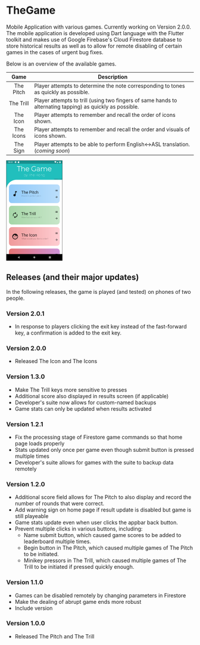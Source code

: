 # TheGame
Mobile Application with various games. Currently working on Version 2.0.0. The mobile application is developed using Dart language with the Flutter toolkit and makes use of Google Firebase's Cloud Firestore database to store historical results as well as to allow for remote disabling of certain games in the cases of urgent bug fixes. 

Below is an overview of the available games. 

| Game | Description|
| :-------: | ---------|
| The Pitch | Player attempts to determine the note corresponding to tones as quickly as possible. |
| The Trill | Player attempts to trill (using two fingers of same hands to alternating tapping) as quickly as possible. |
| The Icon  | Player attempts to remember and recall the order of icons shown. |
| The Icons  | Player attempts to remember and recall the order and visuals of icons shown. |
| The Sign  | Player attempts to be able to perform English<->ASL translation. (*coming soon*) |

<img src="notes/sample_screen.png" width="30%" height="30%" title="Sample of home screen of Version 2.0.0">

## Releases (and their major updates)
In the following releases, the game is played (and tested) on phones of two people.

### Version 2.0.1
- In response to players clicking the exit key instead of the fast-forward key, a confirmation is added to the exit key.

### Version 2.0.0
- Released The Icon and The Icons

### Version 1.3.0
- Make The Trill keys more sensitive to presses
- Additional score also displayed in results screen (if applicable)
- Developer's suite now allows for custom-named backups
- Game stats can only be updated when results activated

### Version 1.2.1
- Fix the processing stage of Firestore game commands so that home page loads properly 
- Stats updated only once per game even though submit button is pressed multiple times
- Developer's suite allows for games with the suite to backup data remotely

### Version 1.2.0
- Additional score field allows for The Pitch to also display and record the number of rounds that were correct.
- Add warning sign on home page if result update is disabled but game is still playeable
- Game stats update even when user clicks the appbar back button.
- Prevent multiple clicks in various buttons, including:
    - Name submit button, which caused game scores to be added to leaderboard multiple times.
    - Begin button in The Pitch, which caused multiple games of The Pitch to be initiated.
    - Minikey pressors in The Trill, which caused multiple games of The Trill to be initiated if pressed quickly enough.


### Version 1.1.0
- Games can be disabled remotely by changing parameters in Firestore
- Make the dealing of abrupt game ends more robust
- Include version

### Version 1.0.0
- Released The Pitch and The Trill


